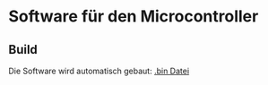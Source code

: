 # Software für den Microcontroller

## Build
Die Software wird automatisch gebaut: [.bin Datei](https://github.com/LED-Controller/microcontroller-software/releases/download/latest/data.bin)
